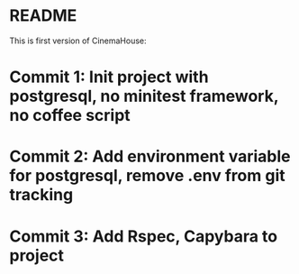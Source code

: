# README
This is first version of CinemaHouse:

# Commit 1: Init project with postgresql, no minitest framework, no coffee script 

# Commit 2: Add environment variable for postgresql, remove .env from git tracking

# Commit 3: Add Rspec, Capybara to project
